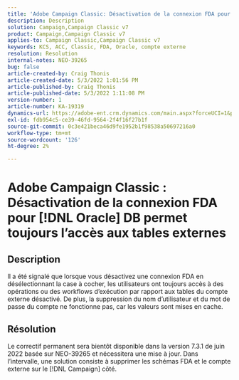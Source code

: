 ```yaml
---
title: 'Adobe Campaign Classic: Désactivation de la connexion FDA pour [!DNL Oracle] DB permettra toujours l’accès aux tables externes'
description: Description
solution: Campaign,Campaign Classic v7
product: Campaign,Campaign Classic v7
applies-to: Campaign Classic,Campaign Classic v7
keywords: KCS, ACC, Classic, FDA, Oracle, compte externe
resolution: Resolution
internal-notes: NEO-39265
bug: false
article-created-by: Craig Thonis
article-created-date: 5/3/2022 1:01:56 PM
article-published-by: Craig Thonis
article-published-date: 5/3/2022 1:11:08 PM
version-number: 1
article-number: KA-19319
dynamics-url: https://adobe-ent.crm.dynamics.com/main.aspx?forceUCI=1&pagetype=entityrecord&etn=knowledgearticle&id=a9031e2f-e1ca-ec11-a7b5-6045bd00d995
exl-id: fdb954c5-ce39-46fd-9564-2f4f16f27b1f
source-git-commit: 0c3e421beca46d9fe1952b1f98538a50697216a0
workflow-type: tm+mt
source-wordcount: '126'
ht-degree: 2%

---
```


# Adobe Campaign Classic : Désactivation de la connexion FDA pour [!DNL Oracle] DB permet toujours l’accès aux tables externes

## Description


Il a été signalé que lorsque vous désactivez une connexion FDA en désélectionnant la case à cocher, les utilisateurs ont toujours accès à des opérations ou des workflows d’exécution par rapport aux tables du compte externe désactivé. De plus, la suppression du nom d’utilisateur et du mot de passe du compte ne fonctionne pas, car les valeurs sont mises en cache.






## Résolution


Le correctif permanent sera bientôt disponible dans la version 7.3.1 de juin 2022 basée sur NEO-39265 et nécessitera une mise à jour. Dans l’intervalle, une solution consiste à supprimer les schémas FDA et le compte externe sur le [!DNL Campaign] côté.
